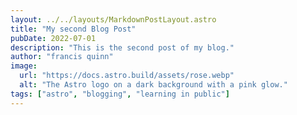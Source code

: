 ```yaml
---
layout: ../../layouts/MarkdownPostLayout.astro
title: "My second Blog Post"
pubDate: 2022-07-01
description: "This is the second post of my blog."
author: "francis quinn"
image:
  url: "https://docs.astro.build/assets/rose.webp"
  alt: "The Astro logo on a dark background with a pink glow."
tags: ["astro", "blogging", "learning in public"]
---
```


